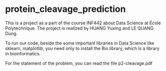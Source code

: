 # protein_cleavage_prediction

This is a project as a part of the course INF442 about Data Science at École Polytechnique. 
The project is realized by HUANG Yuxing and LE QUANG Dung. 

To run our code, beside the some important libraries in Data Science like sklearn, matplotlib,
you need only to install the Bio library, which is a library in bioinformatics.

For the statement of the problem, you can read the file p2-cleavage.pdf 

